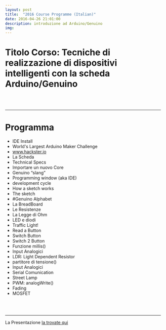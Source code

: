 ```yaml
---
layout: post
title:  "2016 Course Programme (Italian)"
date: 2016-04-26 21:01:00
description: introduzione ad Arduino/Genuino
img:
---
```



# **Titolo Corso**: Tecniche di realizzazione di dispositivi intelligenti con la scheda Arduino/Genuino


<br/><br/>


---

# **Programma**

- IDE Install
- World's Largest Arduino Maker Challenge
- www.hackster.io
- La Scheda
- Technical Specs
- Importare un nuovo Core
- Genuino “slang”
- Programming window (aka IDE)
- development cycle
- How a sketch works
- The sketch
- #Genuino Alphabet
- La BreadBoard
- Le Resistenze
- La Legge di Ohm
- LED e diodi
- Traffic Light!
- Read a Button
- Switch Button
- Switch 2 Button
- Funzione millis()
- Input Analogici
- LDR: Light Dependent Resistor 
- partitore di tensione()
- Input Analogici
- Serial Comunication
- Street Lamp 
- PWM: analogWrite()
- Fading
- MOSFET


<br/><br/>


---
La Presentazione [la trovate qui](http://bit.ly/ITS_16_022)